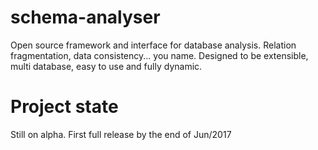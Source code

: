 # schema-analyser
Open source framework and interface for database analysis. Relation fragmentation, data consistency... you name.
Designed to be extensible, multi database, easy to use and fully dynamic.

# Project state

Still on alpha. First full release by the end of Jun/2017
